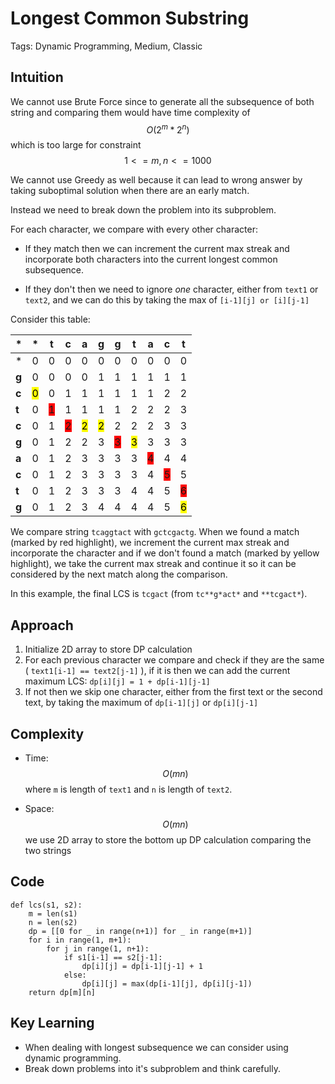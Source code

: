 # Longest Common Substring
Tags: Dynamic Programming, Medium, Classic

## Intuition
We cannot use Brute Force since to generate all the subsequence
of both string and comparing them would have time complexity of $$ O(2^m * 2^n) $$
which is too large for constraint $$ 1 <= m, n <= 1000 $$

We cannot use Greedy as well because it can lead to wrong answer
by taking suboptimal solution when there are an early match.

Instead we need to break down the problem into its subproblem.

For each character, we compare with every other character:

* If they match then we can increment the current max streak and
incorporate both characters into the current longest common subsequence.

* If they don't then we need to ignore *one* character,
either from `text1` or `text2`, and we can do this by taking the max
of `[i-1][j] or [i][j-1]`

Consider this table:

|*|*|**t**|**c**|**a**|**g**|**g**|**t**|**a**|**c**|**t**|
|-|-|-|-|-|-|-|-|-|-|-|
|*|0|0|0|0|0|0|0|0|0|0|
|**g**|0|0|0|0|1|1|1|1|1|1|
|**c**|<mark>0</mark>|0|1|1|1|1|1|1|2|2|
|**t**|0|<span style="background-color: #ff0000">1</span>|1|1|1|1|2|2|2|3|
|**c**|0|1|<span style="background-color: #ff0000">2</span>|<mark>2</mark>|<mark>2</mark>|2|2|2|3|3|
|**g**|0|1|2|2|3|<span style="background-color: #ff0000">3</span>|<mark>3</mark>|3|3|3|
|**a**|0|1|2|3|3|3|3|<span style="background-color: #ff0000">4</span>|4|4|
|**c**|0|1|2|3|3|3|3|4|<span style="background-color: #ff0000">5</span>|5|
|**t**|0|1|2|3|3|3|4|4|5|<span style="background-color: #ff0000">6</span>|
|**g**|0|1|2|3|4|4|4|4|5|<mark>6</mark>|

We compare string `tcaggtact` with `gctcgactg`.
When we found a match (marked by red highlight), we increment the current max streak and incorporate the character
and if we don't found a match (marked by yellow highlight), we take the current max streak and continue it 
so it can be considered by the next match along the comparison.

In this example, the final LCS is `tcgact` (from `tc**g*act*` and `**tcgact*`).

## Approach
1. Initialize 2D array to store DP calculation
2. For each previous character we compare and check
if they are the same ( `text1[i-1] == text2[j-1]` ),
if it is then we can add the current maximum LCS:
`dp[i][j] = 1 + dp[i-1][j-1]`
3. If not then we skip one character, either from the first text 
or the second text, by taking the maximum of `dp[i-1][j]` or `dp[i][j-1]`

## Complexity
- Time: $$ O(mn) $$
where `m` is length of `text1` and
`n` is length of `text2`.

- Space: $$ O(mn) $$
we use 2D array to store the bottom up DP calculation
comparing the two strings

## Code
```
def lcs(s1, s2):
    m = len(s1)
    n = len(s2)
    dp = [[0 for _ in range(n+1)] for _ in range(m+1)]
    for i in range(1, m+1):
        for j in range(1, n+1):
            if s1[i-1] == s2[j-1]:
                dp[i][j] = dp[i-1][j-1] + 1
            else:
                dp[i][j] = max(dp[i-1][j], dp[i][j-1])
    return dp[m][n]
```

## Key Learning
* When dealing with longest subsequence we can consider using
dynamic programming.
* Break down problems into it's subproblem and think carefully.
